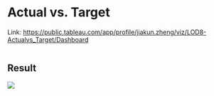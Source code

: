 # Actual vs. Target

Link: https://public.tableau.com/app/profile/jiakun.zheng/viz/LOD8-Actualvs_Target/Dashboard

```SQL

```

## Result

<div class='tableauPlaceholder' id='viz1660588491466' style='position: relative'><noscript><a href='#'><img alt=' '
                src='https:&#47;&#47;public.tableau.com&#47;static&#47;images&#47;LO&#47;LOD8-Actualvs_Target&#47;Dashboard&#47;1_rss.png'
                style='border: none' /></a></noscript></div>
